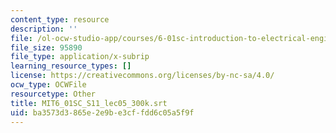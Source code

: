 ```yaml
---
content_type: resource
description: ''
file: /ol-ocw-studio-app/courses/6-01sc-introduction-to-electrical-engineering-and-computer-science-i-spring-2011/ba3573d3865e2e9be3cffdd6c05a5f9f_MIT6_01SC_S11_lec05_300k.srt
file_size: 95890
file_type: application/x-subrip
learning_resource_types: []
license: https://creativecommons.org/licenses/by-nc-sa/4.0/
ocw_type: OCWFile
resourcetype: Other
title: MIT6_01SC_S11_lec05_300k.srt
uid: ba3573d3-865e-2e9b-e3cf-fdd6c05a5f9f
---
```

